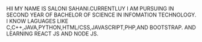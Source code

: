 HII MY NAME IS SALONI SAHANI.CURRENTLUY I AM PURSUING IN SECOND YEAR OF BACHELOR OF SCIENCE IN INFOMATION TECHNOLOGY.
I KNOW LAGUAGES LIKE C,C++,JAVA,PYTHON,HTML/CSS,JAVASCRIPT,PHP,AND BOOTSTRAP.
AND LEARNING REACT JS AND NODE JS.
